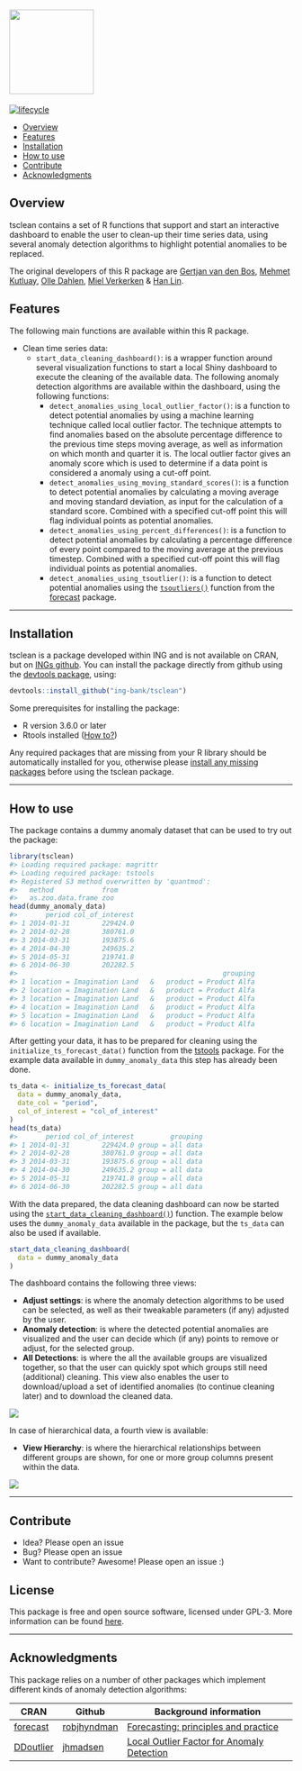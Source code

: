 
<!-- README.md is generated from README.Rmd. Please edit that file -->

# <img src="man/figures/tsclean_logo.png" width="150px" />

[![lifecycle](man/figures/lifecycle-stable-brightgreen.png)](https://www.tidyverse.org/lifecycle/#stable)

  - [Overview](#overview)
  - [Features](#features)
  - [Installation](#installation)
  - [How to use](#how_to_use)
  - [Contribute](#contribute)
  - [Acknowledgments](#acknowledgments)

## Overview<a name="overview"></a>

tsclean contains a set of R functions that support and start an
interactive dashboard to enable the user to clean-up their time series
data, using several anomaly detection algorithms to highlight potential
anomalies to be replaced.

The original developers of this R package are [Gertjan van den
Bos](mailto:gertjan.bos@ing.com), [Mehmet
Kutluay](mailto:yasar.kutluay@ing.com), [Olle
Dahlen](mailto:olle.dahlen@ing.com), [Miel
Verkerken](mailto:mielverkerken@hotmail.com) & [Han
Lin](mailto:han.lin@ing.com).

## Features<a name="features"></a>

The following main functions are available within this R package.

  - Clean time series data:
      - `start_data_cleaning_dashboard()`<a name="start_data_cleaning_dashboard"></a>:
        is a wrapper function around several visualization functions to
        start a local Shiny dashboard to execute the cleaning of the
        available data. The following anomaly detection algorithms are
        available within the dashboard, using the following functions:
          - `detect_anomalies_using_local_outlier_factor()`<a name="detect_anomalies_using_local_outlier_factor"></a>:
            is a function to detect potential anomalies by using a
            machine learning technique called local outlier factor. The
            technique attempts to find anomalies based on the absolute
            percentage difference to the previous time steps moving
            average, as well as information on which month and quarter
            it is. The local outlier factor gives an anomaly score which
            is used to determine if a data point is considered a anomaly
            using a cut-off point.
          - `detect_anomalies_using_moving_standard_scores()`<a name="detect_anomalies_using_moving_standard_scores"></a>:
            is a function to detect potential anomalies by calculating a
            moving average and moving standard deviation, as input for
            the calculation of a standard score. Combined with a
            specified cut-off point this will flag individual points as
            potential anomalies.
          - `detect_anomalies_using_percent_differences()`<a name="detect_anomalies_using_percent_differences"></a>:
            is a function to detect potential anomalies by calculating a
            percentage difference of every point compared to the moving
            average at the previous timestep. Combined with a specified
            cut-off point this will flag individual points as potential
            anomalies.
          - `detect_anomalies_using_tsoutlier()`<a name="detect_anomalies_using_tsoutlier"></a>:
            is a function to detect potential anomalies using the
            [`tsoutliers()`](https://www.rdocumentation.org/packages/forecast/versions/8.4/topics/tsoutliers)
            function from the
            [forecast](https://cran.r-project.org/web/packages/forecast/forecast.pdf)
            package.

-----

## Installation<a name="installation"></a>

tsclean is a package developed within ING and is not available on CRAN,
but on [INGs github](https://github.com/ing-bank). You can install the
package directly from github using the [devtools
package](https://cran.r-project.org/web/packages/devtools/index.html),
using:

``` r
devtools::install_github("ing-bank/tsclean")
```

Some prerequisites for installing the package:

  - R version 3.6.0 or later
  - Rtools installed ([How
    to?](https://thecoatlessprofessor.com/programming/installing-rtools-for-compiled-code-via-rcpp))

Any required packages that are missing from your R library should be
automatically installed for you, otherwise please [install any missing
packages](https://stat.ethz.ch/R-manual/R-devel/library/utils/html/install.packages.html)
before using the tsclean package.

-----

## How to use<a name="how_to_use"></a>

The package contains a dummy anomaly dataset that can be used to try out
the package:

``` r
library(tsclean)
#> Loading required package: magrittr
#> Loading required package: tstools
#> Registered S3 method overwritten by 'quantmod':
#>   method            from
#>   as.zoo.data.frame zoo
head(dummy_anomaly_data)
#>       period col_of_interest
#> 1 2014-01-31        229424.0
#> 2 2014-02-28        380761.0
#> 3 2014-03-31        193875.6
#> 4 2014-04-30        249635.2
#> 5 2014-05-31        219741.8
#> 6 2014-06-30        202282.5
#>                                                   grouping
#> 1 location = Imagination Land   &   product = Product Alfa
#> 2 location = Imagination Land   &   product = Product Alfa
#> 3 location = Imagination Land   &   product = Product Alfa
#> 4 location = Imagination Land   &   product = Product Alfa
#> 5 location = Imagination Land   &   product = Product Alfa
#> 6 location = Imagination Land   &   product = Product Alfa
```

After getting your data, it has to be prepared for cleaning using the
`initialize_ts_forecast_data()` function from the
[tstools](github.com/ing-bank/tstools) package. For the example data
available in `dummy_anomaly_data` this step has already been done.

``` r
ts_data <- initialize_ts_forecast_data(
  data = dummy_anomaly_data,
  date_col = "period",
  col_of_interest = "col_of_interest"
)
head(ts_data)
#>       period col_of_interest         grouping
#> 1 2014-01-31        229424.0 group = all data
#> 2 2014-02-28        380761.0 group = all data
#> 3 2014-03-31        193875.6 group = all data
#> 4 2014-04-30        249635.2 group = all data
#> 5 2014-05-31        219741.8 group = all data
#> 6 2014-06-30        202282.5 group = all data
```

With the data prepared, the data cleaning dashboard can now be started
using the
[`start_data_cleaning_dashboard()`](#start_data_cleaning_dashboard))
function. The example below uses the `dummy_anomaly_data` available in
the package, but the `ts_data` can also be used if available.

``` r
start_data_cleaning_dashboard(
  data = dummy_anomaly_data
)
```

The dashboard contains the following three views:

  - **Adjust settings**: is where the anomaly detection algorithms to be
    used can be selected, as well as their tweakable parameters (if any)
    adjusted by the user.
  - **Anomaly detection**: is where the detected potential anomalies are
    visualized and the user can decide which (if any) points to remove
    or adjust, for the selected group.
  - **All Detections**: is where the all the available groups are
    visualized together, so that the user can quickly spot which groups
    still need (additional) cleaning. This view also enables the user to
    download/upload a set of identified anomalies (to continue cleaning
    later) and to download the cleaned data.

![](man/figures/tsclean_dashboard_printscreen.png)

In case of hierarchical data, a fourth view is available:

  - **View Hierarchy**: is where the hierarchical relationships between
    different groups are shown, for one or more group columns present
    within the data.

![](man/figures/tsclean_dashboard_hierarchy_printscreen.png)

-----

## Contribute<a name="contribute"></a>

  - Idea? Please open an issue
  - Bug? Please open an issue
  - Want to contribute? Awesome\! Please open an issue :)

## License<a name ="license"></a>

This package is free and open source software, licensed under GPL-3.
More information can be found
[here](https://www.gnu.org/licenses/gpl-3.0.en.html).

-----

## Acknowledgments<a name="acknowledgments"></a>

This package relies on a number of other packages which implement
different kinds of anomaly detection algorithms:

| CRAN                                                                      | Github                                                 | Background information                                                                                                               |
| ------------------------------------------------------------------------- | ------------------------------------------------------ | ------------------------------------------------------------------------------------------------------------------------------------ |
| [forecast](https://cran.r-project.org/web/packages/forecast/index.html)   | [robjhyndman](https://github.com/robjhyndman/forecast) | [Forecasting: principles and practice](https://www.otexts.org/book/fpp)                                                              |
| [DDoutlier](https://cran.r-project.org/web/packages/DDoutlier/index.html) | [jhmadsen](https://github.com/jhmadsen/ddoutlier)      | [Local Outlier Factor for Anomaly Detection](https://towardsdatascience.com/local-outlier-factor-for-anomaly-detection-cc0c770d2ebe) |
